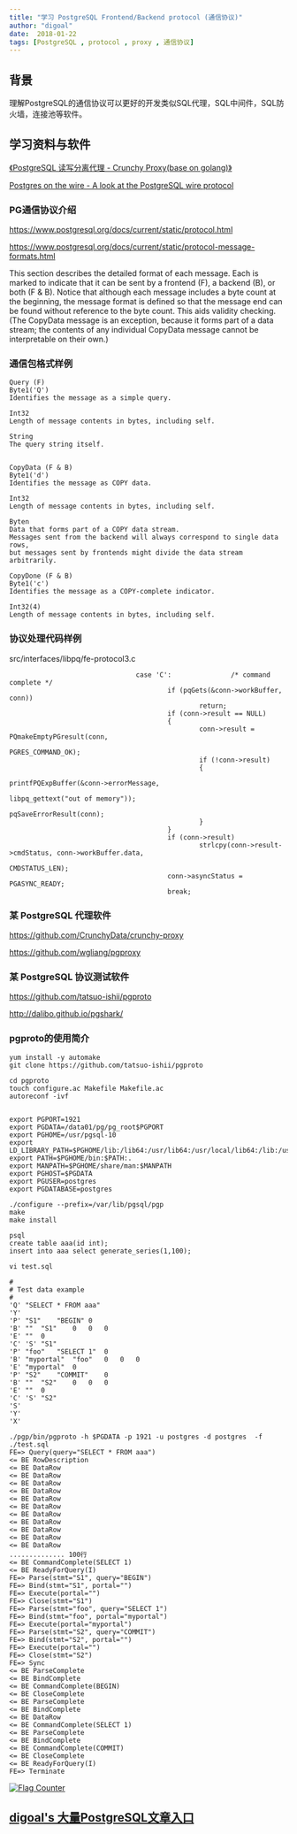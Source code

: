 ```yaml
---
title: "学习 PostgreSQL Frontend/Backend protocol (通信协议)"
author: "digoal"
date:  2018-01-22
tags: [PostgreSQL , protocol , proxy , 通信协议]
---
```

## 背景       
理解PostgreSQL的通信协议可以更好的开发类似SQL代理，SQL中间件，SQL防火墙，连接池等软件。  
  
## 学习资料与软件  
[《PostgreSQL 读写分离代理 - Crunchy Proxy(base on golang)》](../201708/20170807_01.md)    
  
[Postgres on the wire - A look at the PostgreSQL wire protocol](../201708/20170806_01_pdf_001.pdf)      
  
### PG通信协议介绍  
  
https://www.postgresql.org/docs/current/static/protocol.html  
  
https://www.postgresql.org/docs/current/static/protocol-message-formats.html  
  
This section describes the detailed format of each message. Each is marked to indicate that it can be sent by a frontend (F), a backend (B), or both (F & B). Notice that although each message includes a byte count at the beginning, the message format is defined so that the message end can be found without reference to the byte count. This aids validity checking. (The CopyData message is an exception, because it forms part of a data stream; the contents of any individual CopyData message cannot be interpretable on their own.)  
  
### 通信包格式样例  
  
```  
Query (F)  
Byte1('Q')  
Identifies the message as a simple query.  
  
Int32  
Length of message contents in bytes, including self.  
  
String  
The query string itself.  
  
  
CopyData (F & B)  
Byte1('d')  
Identifies the message as COPY data.  
  
Int32  
Length of message contents in bytes, including self.  
  
Byten  
Data that forms part of a COPY data stream.   
Messages sent from the backend will always correspond to single data rows,   
but messages sent by frontends might divide the data stream arbitrarily.  
  
CopyDone (F & B)  
Byte1('c')  
Identifies the message as a COPY-complete indicator.  
  
Int32(4)  
Length of message contents in bytes, including self.  
```  
  
### 协议处理代码样例  
  
src/interfaces/libpq/fe-protocol3.c  
  
```  
                                case 'C':               /* command complete */  
                                        if (pqGets(&conn->workBuffer, conn))  
                                                return;  
                                        if (conn->result == NULL)  
                                        {  
                                                conn->result = PQmakeEmptyPGresult(conn,  
                                                                                                                   PGRES_COMMAND_OK);  
                                                if (!conn->result)  
                                                {  
                                                        printfPQExpBuffer(&conn->errorMessage,  
                                                                                          libpq_gettext("out of memory"));  
                                                        pqSaveErrorResult(conn);  
                                                }  
                                        }  
                                        if (conn->result)  
                                                strlcpy(conn->result->cmdStatus, conn->workBuffer.data,  
                                                                CMDSTATUS_LEN);  
                                        conn->asyncStatus = PGASYNC_READY;  
                                        break;  
```  
   
### 某 PostgreSQL 代理软件  
  
https://github.com/CrunchyData/crunchy-proxy  
  
https://github.com/wgliang/pgproxy  
  
### 某 PostgreSQL 协议测试软件  
  
https://github.com/tatsuo-ishii/pgproto  
  
http://dalibo.github.io/pgshark/    
    
### pgproto的使用简介    
    
```    
yum install -y automake    
git clone https://github.com/tatsuo-ishii/pgproto    
    
cd pgproto    
touch configure.ac Makefile Makefile.ac    
autoreconf -ivf    
    
    
export PGPORT=1921    
export PGDATA=/data01/pg/pg_root$PGPORT      
export PGHOME=/usr/pgsql-10     
export LD_LIBRARY_PATH=$PGHOME/lib:/lib64:/usr/lib64:/usr/local/lib64:/lib:/usr/lib:/usr/local/lib:$LD_LIBRARY_PATH      
export PATH=$PGHOME/bin:$PATH:.      
export MANPATH=$PGHOME/share/man:$MANPATH      
export PGHOST=$PGDATA      
export PGUSER=postgres      
export PGDATABASE=postgres      
    
./configure --prefix=/var/lib/pgsql/pgp    
make    
make install    
```    
    
```    
psql    
create table aaa(id int);    
insert into aaa select generate_series(1,100);    
```    
    
```    
vi test.sql    
    
#    
# Test data example    
#    
'Q'	"SELECT * FROM aaa"    
'Y'    
'P'	"S1"	"BEGIN"	0    
'B'	""	"S1"	0	0	0    
'E'	""	0    
'C'	'S'	"S1"    
'P'	"foo"	"SELECT 1"	0    
'B'	"myportal"	"foo"	0	0	0    
'E'	"myportal"	0    
'P'	"S2"	"COMMIT"	0    
'B'	""	"S2"	0	0	0    
'E'	""	0    
'C'	'S'	"S2"    
'S'    
'Y'    
'X'    
```    
    
```    
./pgp/bin/pgproto -h $PGDATA -p 1921 -u postgres -d postgres  -f ./test.sql    
FE=> Query(query="SELECT * FROM aaa")    
<= BE RowDescription    
<= BE DataRow    
<= BE DataRow    
<= BE DataRow    
<= BE DataRow    
<= BE DataRow    
<= BE DataRow    
<= BE DataRow    
<= BE DataRow    
<= BE DataRow    
<= BE DataRow    
<= BE DataRow    
.............. 100行    
<= BE CommandComplete(SELECT 1)    
<= BE ReadyForQuery(I)    
FE=> Parse(stmt="S1", query="BEGIN")    
FE=> Bind(stmt="S1", portal="")    
FE=> Execute(portal="")    
FE=> Close(stmt="S1")    
FE=> Parse(stmt="foo", query="SELECT 1")    
FE=> Bind(stmt="foo", portal="myportal")    
FE=> Execute(portal="myportal")    
FE=> Parse(stmt="S2", query="COMMIT")    
FE=> Bind(stmt="S2", portal="")    
FE=> Execute(portal="")    
FE=> Close(stmt="S2")    
FE=> Sync    
<= BE ParseComplete    
<= BE BindComplete    
<= BE CommandComplete(BEGIN)    
<= BE CloseComplete    
<= BE ParseComplete    
<= BE BindComplete    
<= BE DataRow    
<= BE CommandComplete(SELECT 1)    
<= BE ParseComplete    
<= BE BindComplete    
<= BE CommandComplete(COMMIT)    
<= BE CloseComplete    
<= BE ReadyForQuery(I)    
FE=> Terminate    
```    
  
<a rel="nofollow" href="http://info.flagcounter.com/h9V1"  ><img src="http://s03.flagcounter.com/count/h9V1/bg_FFFFFF/txt_000000/border_CCCCCC/columns_2/maxflags_12/viewers_0/labels_0/pageviews_0/flags_0/"  alt="Flag Counter"  border="0"  ></a>  
  
  
  
  
  
  
## [digoal's 大量PostgreSQL文章入口](https://github.com/digoal/blog/blob/master/README.md "22709685feb7cab07d30f30387f0a9ae")
  
